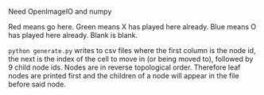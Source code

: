 Need OpenImageIO and numpy


Red means go here.
Green means X has played here already.
Blue means O has played here already.
Blank is blank.

`python generate.py` writes to csv files where the first column is the node id,
the next is the index of the cell to move in (or being moved to),
followed by 9 child node ids.
Nodes are in reverse topological order. Therefore leaf nodes are printed first
and the children of a node will appear in the file before said node.
